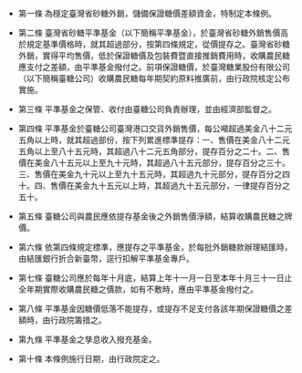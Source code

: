 * 第一條 為穩定臺灣省砂糖外銷，儲備保證糖價差額資金，特制定本條例。

* 第二條 臺灣省砂糖平準基金（以下簡稱平準基金），於臺灣省砂糖外銷售價高於規定基準價格時，就其超過部分，按第四條規定，從價提存之。臺灣省砂糖外銷，實得平均售價，低於保證糖價及包裝費暨直接推銷費用時，收購農民糖應支付之差額，由平準基金撥付之。前項保證糖價，於臺灣糖業股份有限公司（以下簡稱臺糖公司）收購農民糖每年期契約原料推廣前，由行政院核定公布實施。

* 第三條 平準基金之保管、收付由臺糖公司負責辦理，並由經濟部監督之。

* 第四條 平準基金於臺糖公司臺灣港口交貨外銷售價，每公噸超過美金八十二元五角以上時，就其超過部份，按下列累進標準提存：一、售價在美金八十二元五角以上至八十五元時，其超過八十二元五角部分，提存百分之二十。二、售價在美金八十五元以上至九十元時，其超過八十五元部分，提存百分之三十。三、售價在美金九十元以上至九十五元時，其超過九十元部分，提存百分之四十。四、售價在美金九十五元以上時，其超過九十五元部分，一律提存百分之五十。

* 第五條 臺糖公司與農民應依提存基金後之外銷售價淨額，結算收購農民糖之牌價。

* 第六條 依第四條規定標準，應提存之平準基金，於每批外銷糖款辦理結匯時，由結匯銀行折合新臺幣，逕行扣解平準基金專戶。

* 第七條 臺糖公司應於每年十月底，結算上年十一月一日至本年十月三十一日止全年期實際收購農民糖之價款，如有不敷時，應由平準基金撥付之。

* 第八條 平準基金因糖價低落不能提存，或提存不足支付各該年期保證糖價之差額時，由行政院籌措之。

* 第九條 平準基金之孳息收入撥充基金。

* 第十條 本條例施行日期，由行政院定之。

